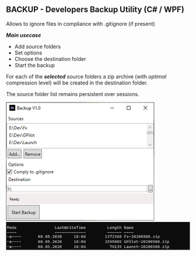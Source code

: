 ﻿## BACKUP - Developers Backup Utility (C# / WPF) 

Allows to ignore files in compliance with .gitignore (if present)

***Main usecase***

- Add source folders
- Set options
- Choose the destination folder
- Start the backup

For each of the ***selected*** source folders a zip archive (with *optimal* compression level) will be created in the destination folder.

The source folder list remains persistent over sessions.
      
![ScreenShot1](https://github.com/softwaremeisterei/backup/blob/master/screenshot.png?raw=true)
![ScreenShot2](https://github.com/softwaremeisterei/backup/blob/master/screenshot2.png?raw=true)
